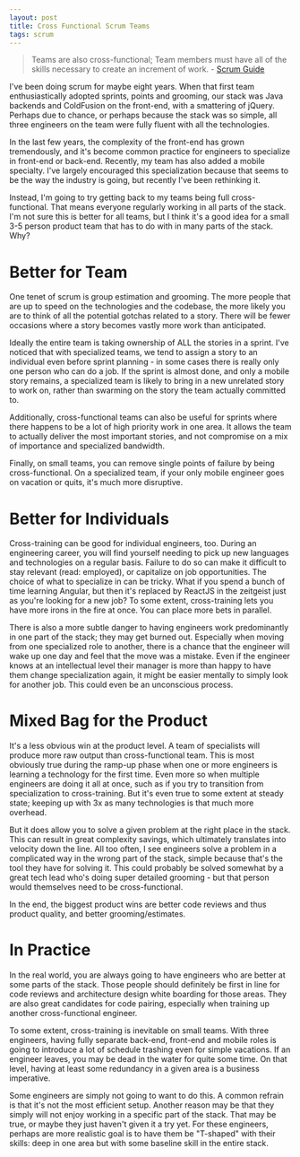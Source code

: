 ```yaml
---
layout: post
title: Cross Functional Scrum Teams
tags: scrum
---
```


> Teams are also cross-functional; Team members must have all of the skills
necessary to create an increment of work. - [Scrum Guide](http://www.scrumguides.org/docs/scrumguide/v1/scrum-guide-us.pdf)

I've been doing scrum for maybe eight years. When that first team
enthusiastically adopted sprints, points and grooming, our stack was Java
backends and ColdFusion on the front-end, with a smattering of jQuery. Perhaps
due to chance, or perhaps because the stack was so simple, all three engineers
on the team were fully fluent with all the technologies.

In the last few years, the complexity of the front-end has grown tremendously,
and it's become common practice for engineers to specialize in front-end or
back-end. Recently, my team has also added a mobile specialty. I've largely
encouraged this specialization because that seems to be the way the industry
is going, but recently I've been rethinking it.

Instead, I'm going to try getting back to my teams being full cross-functional.
That means everyone regularly working in all parts of the stack. I'm not sure
this is better for all teams, but I think it's a good idea for a small 3-5
person product team that has to do with in many parts of the stack. Why?

# Better for Team

One tenet of scrum is group estimation and grooming. The more people that are up
to speed on the technologies and the codebase, the more likely you are to think
of all the potential gotchas related to a story. There will be fewer occasions
where a story becomes vastly more work than anticipated.

Ideally the entire team is taking ownership of ALL the stories in a sprint. I've
noticed that with specialized teams, we tend to assign a story to an individual
even before sprint planning - in some cases there is really only one person
who can do a job. If the sprint is almost done, and only a mobile story remains,
a specialized team is likely to bring in a new unrelated story to work on, rather
than swarming on the story the team actually committed to.

Additionally, cross-functional teams can also be useful for sprints where there
happens to be a lot of high priority work in one area. It allows the team to
actually deliver the most important stories, and not compromise on a mix of
importance and specialized bandwidth.

Finally, on small teams, you can remove single points of failure by being
cross-functional. On a specialized team, if your only mobile engineer goes on
vacation or quits, it's much more disruptive.

# Better for Individuals

Cross-training can be good for individual engineers, too. During an engineering
career, you will find yourself needing to pick up new languages and technologies
on a regular basis. Failure to do so can make it difficult to stay relevant (read: employed), or capitalize on job opportunities. The choice of what to specialize
in can be tricky. What if you spend a bunch of time learning Angular, but then
it's replaced by ReactJS in the zeitgeist just as you're looking for a new job?
To some extent, cross-training lets you have more irons in the fire at once. You
can place more bets in parallel.

There is also a more subtle danger to having engineers work predominantly in
one part of the stack; they may get burned out. Especially when moving from one
specialized role to another, there is a chance that the engineer will wake up
one day and feel that the move was a mistake. Even if the engineer knows at an
intellectual level their manager is more than happy to have them change
specialization again, it might be easier mentally to simply look for another job.
This could even be an unconscious process.

# Mixed Bag for the Product

It's a less obvious win at the product level. A team of specialists will
produce more raw output than cross-functional team. This is most obviously true
during the ramp-up phase when one or more engineers is learning a technology for
the first time. Even more so when multiple engineers are doing it all at once,
such as if you try to transition from specialization to cross-training. But it's
even true to some extent at steady state; keeping up with 3x as many technologies
is that much more overhead.

But it does allow you to solve a given problem at the right place in the stack.
This can result in great complexity savings, which ultimately translates into
velocity down the line. All too often, I see engineers solve a problem in a
complicated way in the wrong part of the stack, simple because that's the tool
they have for solving it. This could probably be solved somewhat by a great
tech lead who's doing super detailed grooming - but that person would themselves
need to be cross-functional.

In the end, the biggest product wins are better code reviews and thus product quality,
and better grooming/estimates.

# In Practice

In the real world, you are always going to have engineers who are better at
some parts of the stack. Those people should definitely be first in line for
code reviews and architecture design white boarding for those areas. They are
also great candidates for code pairing, especially when training up another
cross-functional engineer.

To some extent, cross-training is inevitable on small teams. With three
engineers, having fully separate back-end, front-end and mobile roles is going
to introduce a lot of schedule trashing even for simple vacations. If an engineer
leaves, you may be dead in the water for quite some time. On that level, having
at least some redundancy in a given area is a business imperative.

Some engineers are simply not going to want to do this. A common
refrain is that it's not the most efficient setup. Another reason may be that
they simply will not enjoy working in a specific part of the stack. That may be
true, or maybe they just haven't given it a try yet. For these engineers, perhaps
are more realistic goal is to have them be "T-shaped" with their skills: deep in
one area but with some baseline skill in the entire stack.
